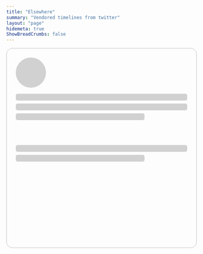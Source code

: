 ```yaml
---
title: "Elsewhere"
summary: "Vendored timelines from twitter"
layout: "page"
hidemeta: true
ShowBreadCrumbs: false
---
```


<style>
.twitter-timeline, .tweets-skeleton{
  display: flex;
  flex-flow: row wrap;
  width: 100%;
  justify-content: left;
}
.tweet-skeleton{
  width: 50rem;
}
.tweet-skeleton{
  border: 0.05rem solid rgb(190, 190, 190);
  border-radius: 1rem;
  height: 30rem;
  margin-bottom: 1rem;
  padding: 1.5rem;
}
.tweet-skeleton .img{
  height: 5rem;
  width: 5rem;
  border-radius: 50%;
  background-color: rgb(209, 209, 209);
}
.tweet-skeleton .content-1, .tweet-skeleton .content-2{
  height: 25%;
  margin-top: 1rem;
}
.tweet-skeleton .line{
  height: 15%;
  margin: 0.5rem 0;
  width: 100%;
  border-radius: 0.3rem;
  background-color: rgb(209, 209, 209);
}
.tweet-skeleton .line:last-child{
  width: 75%;
}
@keyframes tweet-skeleton {
  0%{
    background-color: rgb(209, 209, 209);
  }
  100%{
    background-color: rgb(243, 243, 243);
  }
}
</style>

<div class="tweets-skeleton">
  <div class="tweet-skeleton">
    <div class="img"></div>
    <div class="content-1">
      <div class="line"></div>
      <div class="line"></div>
      <div class="line"></div>
    </div>
    <div class="content-2">
      <div class="line"></div>
      <div class="line"></div>
    </div>
  </div>
</div>

<a class="twitter-timeline"
  style="visibility: hidden; display: none;"
  data-height="800"
  data-dnt="true"
  href="https://twitter.com/rednafi?ref_src=twsrc%5Etfw">
  Redowan's Tweets
</a>

<a
  class="twitter-timeline"
  style="visibility: hidden; display: none;"
  data-height="800"
  data-dnt="true"
  href="https://twitter.com/rednafi/lists/1663312088251465728?ref_src=twsrc%5Etfw">
  Redowan's Twitter List
</a>

<script>
window.twttr = (function (d, s, id) {
  let js,
    fjs = d.getElementsByTagName(s)[0],
    t = window.twttr || {};
  if (d.getElementById(id)) return t;
  js = d.createElement(s);
  js.id = id;
  js.src = "https://platform.twitter.com/widgets.js";
  fjs.parentNode.insertBefore(js, fjs);

  t._e = [];
  t.ready = function (f) {
    t._e.push(f);
  };

  return t;
})(document, "script", "twitter-wjs");
</script>

<script>
    const tweets_skeleton = document.querySelector(".tweets-skeleton");
    const tweet_skeleton = document.querySelector(".tweet-skeleton");

    for (let i = 0; i < 1; i++) {
        tweets_skeleton.append(tweet_skeleton.cloneNode(true));
    }

    setTimeout(() => {
      document.querySelector(".twitter-timeline").style = "visibility: hidden;";
      tweets_skeleton.style = "display: none;";
    }, 1000);
</script>
